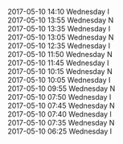 2017-05-10 14:10 Wednesday  I  
2017-05-10 13:55 Wednesday  N  
2017-05-10 13:35 Wednesday  I  
2017-05-10 13:05 Wednesday  N  
2017-05-10 12:35 Wednesday  I  
2017-05-10 11:50 Wednesday  N  
2017-05-10 11:45 Wednesday  I  
2017-05-10 10:15 Wednesday  N  
2017-05-10 10:05 Wednesday  I  
2017-05-10 09:55 Wednesday  N  
2017-05-10 07:50 Wednesday  I  
2017-05-10 07:45 Wednesday  N  
2017-05-10 07:40 Wednesday  I  
2017-05-10 07:35 Wednesday  N  
2017-05-10 06:25 Wednesday  I  
